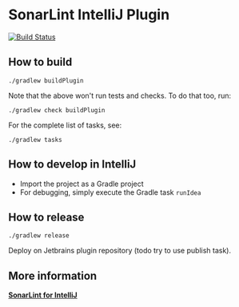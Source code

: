 # SonarLint IntelliJ Plugin

[![Build Status](https://travis-ci.org/SonarSource/sonarlint-intellij.svg?branch=master)](https://travis-ci.org/SonarSource/sonarlint-intellij)

## How to build

    ./gradlew buildPlugin

Note that the above won't run tests and checks. To do that too, run:

    ./gradlew check buildPlugin

For the complete list of tasks, see:

    ./gradlew tasks

## How to develop in IntelliJ

- Import the project as a Gradle project
- For debugging, simply execute the Gradle task `runIdea`

## How to release

    ./gradlew release

Deploy on Jetbrains plugin repository (todo try to use publish task).

## More information

**[SonarLint for IntelliJ](http://www.sonarlint.org/intellij/)**
